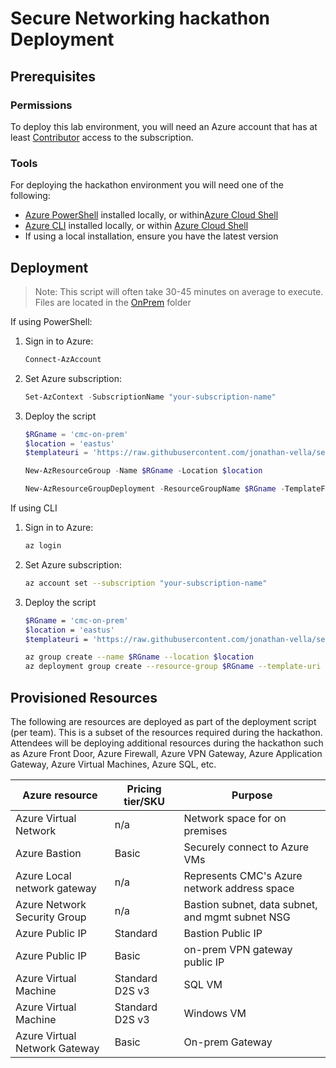 # Secure Networking hackathon Deployment

## Prerequisites

### Permissions

To deploy this lab environment, you will need an Azure account that has at least [Contributor](https://docs.microsoft.com/azure/role-based-access-control/built-in-roles#contributor) access to the subscription.

### Tools

For deploying the hackathon environment you will need one of the following:

- [Azure PowerShell](https://learn.microsoft.com/powershell/azure/install-az-ps?view=azps-8.3.0) installed locally, or within[Azure Cloud Shell](https://learn.microsoft.com/azure/cloud-shell/overview)
- [Azure CLI](https://learn.microsoft.com/cli/azure/install-azure-cli) installed locally, or within [Azure Cloud Shell](https://learn.microsoft.com/azure/cloud-shell/overview)
- If using a local installation, ensure you have the latest version

## Deployment

> Note: This script will often take 30-45 minutes on average to execute. Files are located in the [OnPrem](./OnPrem) folder

If using PowerShell:

1.  Sign in to Azure:

    ```Powershell
    Connect-AzAccount
    ```

2.  Set Azure subscription:

    ```Powershell
    Set-AzContext -SubscriptionName "your-subscription-name"
    ```
    
3.  Deploy the script

    ```Powershell
    $RGname = 'cmc-on-prem'
    $location = 'eastus'
    $templateuri = 'https://raw.githubusercontent.com/jonathan-vella/secure-networking-hackathon/main/setup/OnPrem/onpremdeploy.json'
    
    New-AzResourceGroup -Name $RGname -Location $location
    
    New-AzResourceGroupDeployment -ResourceGroupName $RGname -TemplateFile $templateuri
    ```

If using CLI

1.  Sign in to Azure:

    ```sh
    az login
    ```

2.  Set Azure subscription:

    ```sh
    az account set --subscription "your-subscription-name"
    ```

3. Deploy the script

    ```sh
    $RGname = 'cmc-on-prem'
    $location = 'eastus'
    $templateuri = 'https://raw.githubusercontent.com/jonathan-vella/secure-networking-hackathon/main/setup/OnPrem/onpremdeploy.json'

    az group create --name $RGname --location $location
    az deployment group create --resource-group $RGname --template-uri $templateuri
    ```

## Provisioned Resources

The following are resources are deployed as part of the deployment script (per team). This is a subset of the resources required during the hackathon. Attendees will be deploying additional resources during the hackathon such as Azure Front Door, Azure Firewall, Azure VPN Gateway, Azure Application Gateway, Azure Virtual Machines, Azure SQL, etc.

| Azure resource                | Pricing tier/SKU | Purpose                                          |
| ----------------------------- | ---------------- | ------------------------------------------------ |
| Azure Virtual Network         | n/a              | Network space for on premises                    |
| Azure Bastion                 | Basic            | Securely connect to Azure VMs                    |
| Azure Local network gateway   | n/a              | Represents CMC's Azure network address space     |
| Azure Network Security Group  | n/a              | Bastion subnet, data subnet, and mgmt subnet NSG |
| Azure Public IP               | Standard         | Bastion Public IP                                |
| Azure Public IP               | Basic            | on-prem VPN gateway public IP                    |
| Azure Virtual Machine         | Standard D2S v3  | SQL VM                                           |
| Azure Virtual Machine         | Standard D2S v3  | Windows VM                                       |
| Azure Virtual Network Gateway | Basic            | On-prem Gateway                                  |
